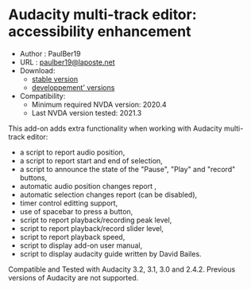 # Audacity multi-track editor: accessibility enhancement #

* Author : PaulBer19
* URL : paulber19@laposte.net
* Download:
	* [stable version][1]
	* [developpement' versions][2]
* Compatibility:
	* Minimum required NVDA version:  2020.4
	* Last NVDA version tested:  2021.3


This add-on adds extra functionality when working with Audacity multi-track editor:

* a script to report audio position,
* a script to report start and end of selection,
* a script to announce the state of the  "Pause",  "Play" and "record" buttons,
* automatic audio position changes report ,
* automatic selection changes report (can be disabled),
* timer control editting support,
* use of spacebar to press a button,
* script to report playback/recording peak level,
* script to report playback/record slider level,
* script to report playback speed,
* script to display add-on user manual,
* script to display audacity guide written by David Bailes.


Compatible and Tested with Audacity 3.2, 3.1, 3.0 and 2.4.2. Previous versions of Audacity are not supported.

[1]: https://github.com/paulber007/AllMyNVDAAddons/raw/master/audacityAccessEnhancement/audacityAccessEnhancement-2.5.nvda-addon
[2]: https://github.com/paulber007/AllMyNVDAAddons/tree/master/audacityAccessEnhancement/dev
